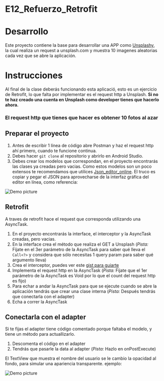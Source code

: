 # E12_Refuerzo_Retrofit
  # Desarrollo
  
Este proyecto contiene la base para desarrollar una APP como [Unsplashy](https://play.google.com/store/apps/details?id=com.desafiolatam.unsplashy),
   la cual realiza un request a unsplash.com y muestra 10 imagenes aleatorias cada vez que se abre la aplicación.

  # Instrucciones
Al final de la clase deberás funcionando esta aplicació, esto es un ejercicio de Retrofit, lo que falta por implementar es el request http a Unsplash. **Si no te haz creado una cuenta en Unsplash como developer tienes que hacerlo ahora.**

### El request http que tienes que hacer es obtener 10 fotos al azar

## Preparar el proyecto
1.  Antes de escribir 1 línea de código abre Postman y haz el request http ahí primero, cuando te funcione continua.
2.  Debes hacer `git clone` al repositorio y abrirlo en Android Studio.
3.  Debes crear los  modelos que correspondan, en el proyecto encontrarás las clases ya creadas pero vacias. Como estos modelos son un poco extensos te recomendamos que utilices [Json_editor_online](http://www.jsoneditoronline.org/). El truco es copiar y pegar el JSON para aprovecharse de la interfaz gráfica del editor en línea, como referencia:

![Demo picture](https://firebasestorage.googleapis.com/v0/b/bilearning-3a15b.appspot.com/o/e12_refuerzo_retrofit%2FGif%20Json%20online%20editor.gif?alt=media&token=f29dcf7c-db29-417a-b2cb-7eac90e1c359)

## Retrofit
A traves de retrofit hace el request que corresponda utilizando una AsyncTask.

1.  En el proyecto encontrarás la interface, el interceptor y la AsyncTask creadas, pero vacias.
2.  En la interface crea el método que realiza el GET a Unsplash (*Pista:* Fíjate en el 3er parámetro de la AsyncTask para saber qué lleva el `Call<?>` y considera que sólo necesitas 1 query param para saber qué argumento lleva)
3.  Crea el interceptor, puedes ver este [gist para guiarte](https://gist.github.com/cutiko/e8b75896ae12aff9fc580f33fb310e7e)
4.  Implementa el request http en la AsyncTask (*Pista:* Fíjate que el 1er parámetro de la AsyncTask es Void por lo que el count del request http es fijo)
5.  Para echar a andar la AsyncTask para que se ejecute cuando se abre la aplicación tendrás que crear una clase interna (*Pista:* Después tendrás que conectarla con el adapter)
6.  Echa a correr la AsyncTask

## Conectarla con el adapter
Si te fijas el adapter tiene código comentado porque faltaba el modelo, y tiene un método para actuallizarlo.

1.  Descomenta el código en el adapter
2.  Tendrás que pasarle la data al adapter (*Pista:* Hazlo en onPostExecute)


El TextView que muestra el nombre del usuario se le cambio la opacidad al fondo, para simular una apariencia transparente.
ejemplo:

![Demo picture](https://firebasestorage.googleapis.com/v0/b/bilearning-3a15b.appspot.com/o/e12_refuerzo_retrofit%2FGif%20Opacity.gif?alt=media&token=b5849752-cd77-4bdb-a7d4-326f52d3a9c2)






